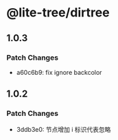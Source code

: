 # @lite-tree/dirtree

## 1.0.3

### Patch Changes

- a60c6b9: fix ignore backcolor

## 1.0.2

### Patch Changes

- 3ddb3e0: 节点增加 i 标识代表忽略
